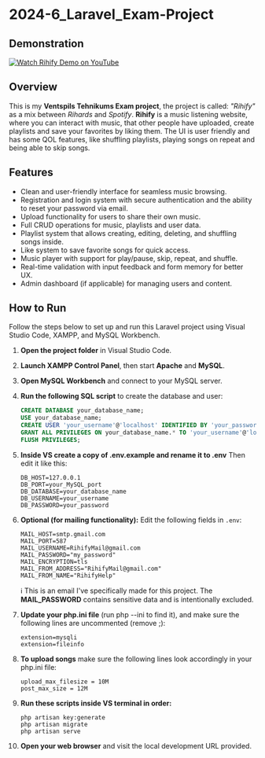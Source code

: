 # 2024-6_Laravel_Exam-Project

## Demonstration

[![Watch Rihify Demo on YouTube](https://img.youtube.com/vi/AH4-PYL9rf0/hqdefault.jpg)](https://www.youtube.com/watch?v=AH4-PYL9rf0)


## Overview  
This is my **Ventspils Tehnikums Exam project**, the project is called: *"Rihify"* as a mix between *Rihards* and *Spotify*. **Rihify** is a music listening website, where you can interact with music, that other people have uploaded, create playlists and save your favorites by liking them. The UI is user friendly and has some QOL features, like shuffling playlists, playing songs on repeat and being able to skip songs.

## Features
- Clean and user-friendly interface for seamless music browsing.
- Registration and login system with secure authentication and the ability to reset your password via email.
- Upload functionality for users to share their own music.
- Full CRUD operations for music, playlists and user data.
- Playlist system that allows creating, editing, deleting, and shuffling songs inside.
- Like system to save favorite songs for quick access.
- Music player with support for play/pause, skip, repeat, and shuffle.
- Real-time validation with input feedback and form memory for better UX.
- Admin dashboard (if applicable) for managing users and content.

## How to Run

Follow the steps below to set up and run this Laravel project using Visual Studio Code, XAMPP, and MySQL Workbench.

1. **Open the project folder** in Visual Studio Code.

2. **Launch XAMPP Control Panel**, then start **Apache** and **MySQL**.

3. **Open MySQL Workbench** and connect to your MySQL server.

4. **Run the following SQL script** to create the database and user:

   ```sql
   CREATE DATABASE your_database_name;
   USE your_database_name;
   CREATE USER 'your_username'@'localhost' IDENTIFIED BY 'your_password';
   GRANT ALL PRIVILEGES ON your_database_name.* TO 'your_username'@'localhost';
   FLUSH PRIVILEGES;
   ```

5. **Inside VS create a copy of .env.example and rename it to .env** Then edit it like this:

    ```DB_CONNECTION=mysql
    DB_HOST=127.0.0.1
    DB_PORT=your_MySQL_port
    DB_DATABASE=your_database_name
    DB_USERNAME=your_username
    DB_PASSWORD=your_password
    ```

6. **Optional (for mailing functionality):** Edit the following fields in `.env`:

    ```MAIL_MAILER=smtp
    MAIL_HOST=smtp.gmail.com
    MAIL_PORT=587
    MAIL_USERNAME=RihifyMail@gmail.com
    MAIL_PASSWORD="my_password"
    MAIL_ENCRYPTION=tls
    MAIL_FROM_ADDRESS="RihifyMail@gmail.com"
    MAIL_FROM_NAME="RihifyHelp"
    ```

    ℹ️ This is an email I've specifically made for this project. The **MAIL_PASSWORD** contains sensitive data and is intentionally excluded.

7. **Update your php.ini file** (run php --ini to find it), and make sure the following lines are uncommented (remove ;):

    ```extension=pdo_mysql
    extension=mysqli
    extension=fileinfo
    ```

8. **To upload songs** make sure the following lines look accordingly in your php.ini file:

    ```file_uploads = On
    upload_max_filesize = 10M
    post_max_size = 12M
    ```

9. **Run these scripts inside VS terminal in order:**

    ```composer install
    php artisan key:generate
    php artisan migrate
    php artisan serve
    ```

10. **Open your web browser** and visit the local development URL provided.
